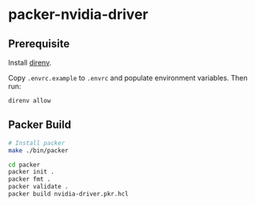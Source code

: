 # packer-nvidia-driver

## Prerequisite

Install [direnv](https://direnv.net/).

Copy `.envrc.example` to `.envrc` and populate environment variables.
Then run:

```
direnv allow
```

## Packer Build

```bash
# Install packer
make ./bin/packer

cd packer
packer init .
packer fmt .
packer validate .
packer build nvidia-driver.pkr.hcl
```
